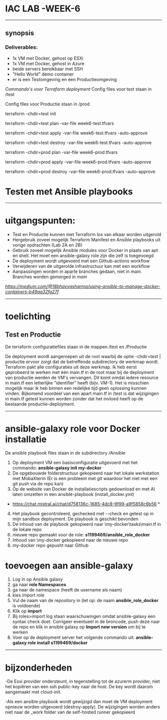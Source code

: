 # IAC LAB -WEEK-6
-------
## synopsis
### Deliverables:
- 1x VM met Docker, gehost op ESXi
- 1x VM met Docker, gehost in Azure
- beide servers bereikbaar met SSH
- "Hello World" demo container
- er is een Testomgeving en een Productieomgeving

*Commando's voor Terraform deployment*
Config files voor test staan in /test

Config files voor Productie staan in /prod

terraform -chdir=test init

terraform -chdir=test plan -var-file week6-test.tfvars

terraform -chdir=test apply -var-file week6-test.tfvars -auto-approve

terraform -chdir=test destroy -var-file week6-test.tfvars -auto-approve

terraform -chdir=prod plan -var-file week6-prod.tfvars

terraform -chdir=prod apply -var-file week6-prod.tfvars -auto-approve

terraform -chdir=prod destroy -var-file week6-prod.tfvars -auto-approve

# Testen met Ansible playbooks
----


# uitgangspunten:
- Test en Productie kunnen met Terraform los van elkaar worden uitgerold
- Hergebruik zoveel mogelijk Terraform Manifest en Ansible playbooks uit vorige opdrachten (Lab 2A en 2B)
- Gebruik zoveel mogelijk Ansible modules voor Docker in plaats van apt en shell. Het moet een ansible-galaxy role zijn die zelf is toegevoegd
- De deployment wordt uitgevoerd met een Github-actions workflow
- Verwijderen van de uitgerolde infrastructuur kan met een workflow
- Aanpassingen worden in aparte branches gedaan, niet in main. Branches worden gemerged in *main* 


*https://medium.com/@18bhavyasharma/using-ansible-to-manage-docker-containers-b49aa32fa27f*


----

# toelichting
## Test en Productie
De terraform configuratiefiles staan in de mappen /test en /Productie

De deployment wordt aangeroepen uit de root waarbij de optie -chdir=test | productie ervoor zorgt dat de betreffende subdirectory de werkmap wordt. Terraform pakt alle configuraties uit deze werkmap.
Ik heb eerst geprobeerd te werken met één main.tf in de root maar bij de deployment van productie werden de VM's vervangen. Dit komt omdat iedere resource in main.tf een letterlijke "identifier" heeft (bijv. VM-1). Het is misschien mogelijk maar ik heb binnen een redelijke tijd geen oplossing kunnen vinden. Bijkomend voordeel van een apart main.tf in /test is dat wijzigingen in main.tf getest kunnen worden zonder dat het invloed heeft op de bestaande productie-deployment.

----

# ansible-galaxy role voor Docker installatie
De ansible playbook files staan in de subdirectory /Ansible
1. Op deployment VM een basisconfiguratie uitgevoerd met het commando: **ansible-galaxy init my-docker**
2. De opgebouwde folderstructuur gekopieerd naar het lokale werkstation met MobaXterm (Er is een probleem met git waardoor het niet met een git push via de repo kan) 
3. Op de website van Docker de installatiescripts gedownload en met AI laten omzetten in een ansible-playbook (install_docker.yml)

* https://chat.mistral.ai/chat/d758136c-1685-4dc8-9f99-a9f5858c6b56 *

4. Het playbook gecontroleerd, gechecked met --check en getest op in mijn sandbox deployment. De playbook is geschikt bevonden 
5. De inhoud van de playbook gekopieerd naar \my-docker\tasks\main.tf in de lokale repo
6. nieuwe repo gemaakt voor de role: **s1199469/ansible_role_docker**
7. Inhoud van \my-docker gekopieerd naar de nieuwe repo
8. my-docker repo gepusht naar Github

# toevoegen aan ansible-galaxy
1. Log in op Ansible galaxy
2. ga naar **role Namespaces**
3. ga naar de namespace (heeft de username als naam)
4. kies import role
5. Vul de naam van de repository in (let op: de naam **ansible_role_docker** is voldoende)
6. Klik op **import**
7. Bij roles>import log staan waarschuwingen omdat ansible-galaxy een syntax check doet. Corrigeer eventueel in de broncode, push deze naar de repo en klik in ansible galaxy op **Import new version** om bij te werken
8. Voer op de deployment server het volgende commando uit: **ansible-galaxy role install s1199469/docker**

----
# bijzonderheden
-De Esxi provider ondersteunt, in tegenstelling tot de azurerm provider, niet het kopiëren van een ssh public-key naar de host. De key wordt daarom aangemaakt met cloud-init.

-Als een ansible playbook wordt gewijzigd dan moet de VM deployment opnieuw worden uitgevoerd (destroy-apply). De wijzigingen worden anders niet naar de _work folder van de self-hosted runner gekopieerd


